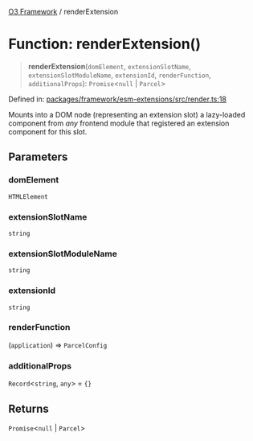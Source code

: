 [O3 Framework](../API.md) / renderExtension

# Function: renderExtension()

> **renderExtension**(`domElement`, `extensionSlotName`, `extensionSlotModuleName`, `extensionId`, `renderFunction`, `additionalProps`): `Promise`\<`null` \| `Parcel`\>

Defined in: [packages/framework/esm-extensions/src/render.ts:18](https://github.com/habeshabro/openmrs-esm-core/blob/main/packages/framework/esm-extensions/src/render.ts#L18)

Mounts into a DOM node (representing an extension slot)
a lazy-loaded component from *any* frontend module
that registered an extension component for this slot.

## Parameters

### domElement

`HTMLElement`

### extensionSlotName

`string`

### extensionSlotModuleName

`string`

### extensionId

`string`

### renderFunction

(`application`) => `ParcelConfig`

### additionalProps

`Record`\<`string`, `any`\> = `{}`

## Returns

`Promise`\<`null` \| `Parcel`\>
